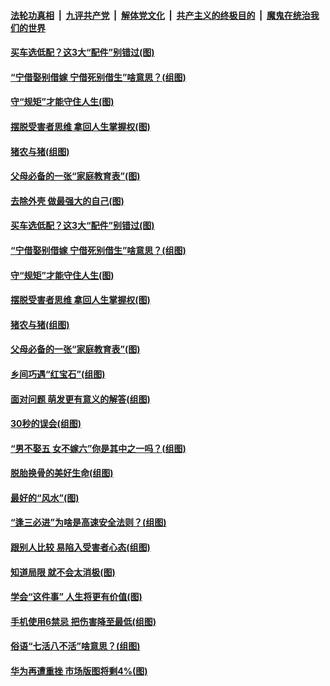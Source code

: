 

####  [法轮功真相](../../../../basic/blob/master/README.md?t=12031002) &nbsp;|&nbsp; [九评共产党](../../../../9ping.md/blob/master/README.md?t=12031002) &nbsp;|&nbsp; [解体党文化](../../../../jtdwh.md/blob/master/README.md?t=12031002)  &nbsp;|&nbsp; [共产主义的终极目的](../../../../gczydzjmd.md/blob/master/README.md?t=12031002) &nbsp;|&nbsp; [魔鬼在统治我们的世界](../../../../mgztzwmdsj.md/blob/master/README.md?t=12031002) 

#### [买车选低配？这3大“配件”别错过(图)](../pages/p8/954467.md?t=12031002) 

#### [“宁借娶别借嫁 宁借死别借生”啥意思？(组图)](../pages/p8/954449.md?t=12031002) 

#### [守“规矩”才能守住人生(图)](../pages/p8/953879.md?t=12031002) 

#### [摆脱受害者思维 拿回人生掌握权(图)](../pages/p8/954346.md?t=12031002) 

#### [猪农与猪(组图)](../pages/p8/953882.md?t=12031002) 

#### [父母必备的一张“家庭教育表”(图)](../pages/p8/954315.md?t=12031002) 

#### [去除外壳 做最强大的自己(图)](../pages/p8/954468.md?t=12031002) 

#### [买车选低配？这3大“配件”别错过(图)](../pages/p8/954467.md?t=12031002) 

#### [“宁借娶别借嫁 宁借死别借生”啥意思？(组图)](../pages/p8/954449.md?t=12031002) 

#### [守“规矩”才能守住人生(图)](../pages/p8/953879.md?t=12031002) 

#### [摆脱受害者思维 拿回人生掌握权(图)](../pages/p8/954346.md?t=12031002) 

#### [猪农与猪(组图)](../pages/p8/953882.md?t=12031002) 

#### [父母必备的一张“家庭教育表”(图)](../pages/p8/954315.md?t=12031002) 

#### [乡间巧遇“红宝石”(组图)](../pages/p8/954052.md?t=12031002) 

#### [面对问题 萌发更有意义的解答(组图)](../pages/p8/954237.md?t=12031002) 

#### [30秒的误会(组图)](../pages/p8/953883.md?t=12031002) 

#### [“男不娶五 女不嫁六”你是其中之一吗？(组图)](../pages/p8/954145.md?t=12031002) 

#### [脱胎换骨的美好生命(组图)](../pages/p8/953624.md?t=12031002) 

#### [最好的“风水”(图)](../pages/p8/953674.md?t=12031002) 

#### [“逢三必进”为啥是高速安全法则？(组图)](../pages/p8/954128.md?t=12031002) 

#### [跟别人比较 易陷入受害者心态(组图)](../pages/p8/954081.md?t=12031002) 

#### [知道局限 就不会太消极(图)](../pages/p8/954061.md?t=12031002) 

#### [学会“这件事” 人生将更有价值(图)](../pages/p8/954057.md?t=12031002) 

#### [手机使用6禁忌 把伤害降至最低(组图)](../pages/p8/954035.md?t=12031002) 

#### [俗语“七活八不活”啥意思？(组图)](../pages/p8/954017.md?t=12031002) 

#### [华为再遭重挫 市场版图将剩4%(图)](../pages/p8/953954.md?t=12031002) 

